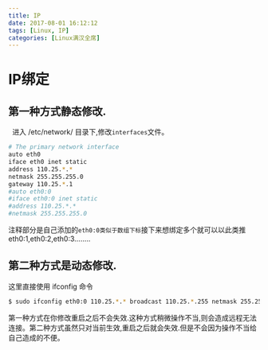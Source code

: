 ```yaml
---
title: IP
date: 2017-08-01 16:12:12
tags: [Linux, IP]
categories: [Linux满汉全席]
---
```


# IP绑定
## 第一种方式静态修改.
 
进入 /etc/network/ 目录下,修改`interfaces`文件。
```bash
# The primary network interface
auto eth0
iface eth0 inet static
address 110.25.*.*
netmask 255.255.255.0
gateway 110.25.*.1
#auto eth0:0
#iface eth0:0 inet static
#address 110.25.*.*
#netmask 255.255.255.0
```
注释部分是自己添加的`eth0:0类似于数组下标`接下来想绑定多个就可以以此类推eth0:1,eth0:2,eth0:3........
 
## 第二种方式是动态修改.

这里直接使用 ifconfig 命令
```bash
$ sudo ifconfig eth0:0 110.25.*.* broadcast 110.25.*.255 netmask 255.255.255.0 
```

第一种方式在你修改重启之后不会失效.这种方式稍微操作不当,则会造成远程无法连接。第二种方式虽然只对当前生效,重启之后就会失效.但是不会因为操作不当给自己造成的不便。

